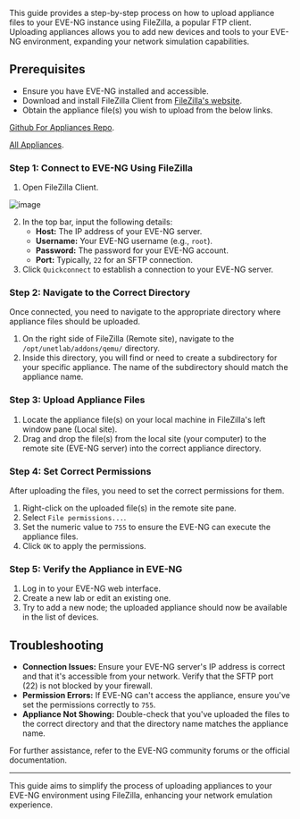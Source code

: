 This guide provides a step-by-step process on how to upload appliance files to your EVE-NG instance using FileZilla, a popular FTP client. Uploading appliances allows you to add new devices and tools to your EVE-NG environment, expanding your network simulation capabilities.

## Prerequisites

- Ensure you have EVE-NG installed and accessible.
- Download and install FileZilla Client from [FileZilla's website](https://filezilla-project.org/).
- Obtain the appliance file(s) you wish to upload from the below links.

[Github For Appliances Repo](https://github.com/hegdepavankumar/Cisco-Images-for-GNS3-and-EVE-NG?tab=readme-ov-file).

[All Appliances](https://labhub.eu.org/UNETLAB%20II/addons/qemu/).

### Step 1: Connect to EVE-NG Using FileZilla

1. Open FileZilla Client.

![image](https://github.com/Mohammed-Salameh/Network-emulators/assets/140098574/a006f92e-f972-4498-bc20-6ca3b1da6d75)

2. In the top bar, input the following details:
   - **Host:** The IP address of your EVE-NG server.
   - **Username:** Your EVE-NG username (e.g., `root`).
   - **Password:** The password for your EVE-NG account.
   - **Port:** Typically, `22` for an SFTP connection.
3. Click `Quickconnect` to establish a connection to your EVE-NG server.

### Step 2: Navigate to the Correct Directory

Once connected, you need to navigate to the appropriate directory where appliance files should be uploaded.

1. On the right side of FileZilla (Remote site), navigate to the `/opt/unetlab/addons/qemu/` directory.
2. Inside this directory, you will find or need to create a subdirectory for your specific appliance. The name of the subdirectory should match the appliance name.

### Step 3: Upload Appliance Files

1. Locate the appliance file(s) on your local machine in FileZilla's left window pane (Local site).
2. Drag and drop the file(s) from the local site (your computer) to the remote site (EVE-NG server) into the correct appliance directory.

### Step 4: Set Correct Permissions

After uploading the files, you need to set the correct permissions for them.

1. Right-click on the uploaded file(s) in the remote site pane.
2. Select `File permissions...`.
3. Set the numeric value to `755` to ensure the EVE-NG can execute the appliance files.
4. Click `OK` to apply the permissions.

### Step 5: Verify the Appliance in EVE-NG

1. Log in to your EVE-NG web interface.
2. Create a new lab or edit an existing one.
3. Try to add a new node; the uploaded appliance should now be available in the list of devices.

## Troubleshooting

- **Connection Issues:** Ensure your EVE-NG server's IP address is correct and that it's accessible from your network. Verify that the SFTP port (22) is not blocked by your firewall.
- **Permission Errors:** If EVE-NG can't access the appliance, ensure you've set the permissions correctly to `755`.
- **Appliance Not Showing:** Double-check that you've uploaded the files to the correct directory and that the directory name matches the appliance name.

For further assistance, refer to the EVE-NG community forums or the official documentation.

---

This guide aims to simplify the process of uploading appliances to your EVE-NG environment using FileZilla, enhancing your network emulation experience.
